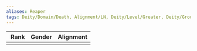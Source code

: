 ```yaml
---
aliases: Reaper
tags: Deity/Domain/Death, Alignment/LN, Deity/Level/Greater, Deity/Group/Thediac
---
```

| Rank | Gender | Alignment |
|:-:|:-:|:-:|
||||
